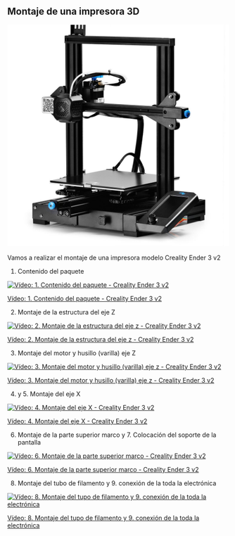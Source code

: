 ## Montaje de una impresora 3D

![Creality Ender 3 v2](./images/CrealityEnder3_v2.jpg)

Vamos a realizar el montaje de una impresora modelo Creality Ender 3 v2

1. Contenido del paquete

[![Vídeo: 1. Contenido del paquete - Creality Ender 3 v2](https://img.youtube.com/vi/ecF1Wcj-Lac/0.jpg)](https://youtu.be/ecF1Wcj-Lac)

[Vídeo: 1. Contenido del paquete - Creality Ender 3 v2](https://youtu.be/ecF1Wcj-Lac)

2. Montaje de la estructura del eje Z

[![Vídeo: 2.  Montaje de la estructura del eje z - Creality Ender 3 v2](https://img.youtube.com/vi/Ca5jGEw7FR0/0.jpg)](https://youtu.be/Ca5jGEw7FR0)

[Vídeo: 2.  Montaje de la estructura del eje z - Creality Ender 3 v2](https://youtu.be/Ca5jGEw7FR0)

3. Montaje del motor y husillo (varilla) eje Z

[![Vídeo: 3. Montaje del motor y husillo (varilla) eje z - Creality Ender 3 v2](https://img.youtube.com/vi/CP_7gxNAkTE/0.jpg)](https://youtu.be/CP_7gxNAkTE)

[Vídeo: 3. Montaje del motor y husillo (varilla) eje z - Creality Ender 3 v2](https://youtu.be/CP_7gxNAkTE)

4. y 5. Montaje del eje X 

[![Vídeo: 4. Montaje del eje X - Creality Ender 3 v2](https://img.youtube.com/vi/E3fmx8-NnmM/0.jpg)](https://youtu.be/E3fmx8-NnmM)

[Vídeo: 4. Montaje del eje X - Creality Ender 3 v2](https://youtu.be/E3fmx8-NnmM)

6.  Montaje de la parte superior marco y 7. Colocación del soporte de la pantalla 

[![Vídeo: 6.  Montaje de la parte superior marco - Creality Ender 3 v2](https://img.youtube.com/vi/xCToFKOjU-g/0.jpg)](https://youtu.be/xCToFKOjU-g)

[Vídeo: 6.  Montaje de la parte superior marco - Creality Ender 3 v2](https://youtu.be/xCToFKOjU-g)

8. Montaje del tubo de filamento y 9. conexión de la toda la electrónica

[![Vídeo: 8. Montaje del tupo de filamento y 9. conexión de la toda la electrónica](https://img.youtube.com/vi/isPwK-X9OUI/0.jpg)](https://youtu.be/isPwK-X9OUI)

[Vídeo: 8. Montaje del tupo de filamento y 9. conexión de la toda la electrónica](https://youtu.be/isPwK-X9OUI)
